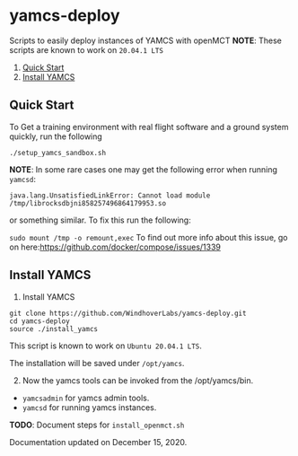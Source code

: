 # yamcs-deploy
Scripts to easily deploy instances of YAMCS with openMCT
**NOTE**: These scripts are known to work on `20.04.1 LTS`


1. [Quick Start](#quick_start)
2. [Install YAMCS](#install_yamcs)


## Quick Start<a name="quick_start"></a>
To Get a training environment with real flight software and a ground system quickly, run the following
```
./setup_yamcs_sandbox.sh
```

**NOTE**: In some rare cases one may get the following error when running `yamcsd`:
```
java.lang.UnsatisfiedLinkError: Cannot load module /tmp/librocksdbjni858257496864179953.so

```
or something similar. To fix this run the following:

`sudo mount /tmp -o remount,exec`
To find out more info about this issue, go on here:https://github.com/docker/compose/issues/1339

 
## Install YAMCS<a name="install_yamcs"></a>

1. Install YAMCS
```
git clone https://github.com/WindhoverLabs/yamcs-deploy.git
cd yamcs-deploy
source ./install_yamcs
```
This script is known to work on `Ubuntu 20.04.1 LTS`.

The installation will be saved under `/opt/yamcs`.

2. Now the yamcs tools can be invoked from the /opt/yamcs/bin.
- `yamcsadmin` for yamcs admin tools.
- `yamcsd` for running yamcs instances.


**TODO**: Document steps for `install_openmct.sh`
 
Documentation updated on December 15, 2020.
